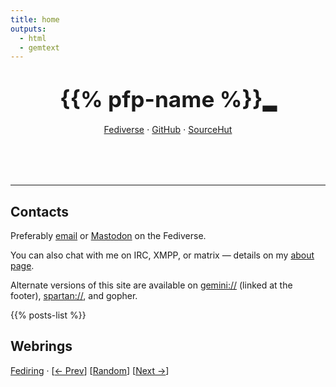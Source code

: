 ```yaml
---
title: home
outputs:
  - html
  - gemtext
---
```


<center class="hero" style="margin-bottom: 5rem;">

<h1><span style="font-size: 2.2rem;">{{% pfp-name %}}</span><span class="blink" style="font-family: var(--mono-font)">▂</span></h1>

[Fediverse](https://tilde.zone/@hedy) ⋅ [GitHub](https://github.com/hedyhli) ⋅ [SourceHut](https://sr.ht/~hedy)

</center>

---

## Contacts

Preferably <a rel="me" href="mailto:hedy.dev@protonmail.com">email</a> or
<a rel="me" href="https://tilde.zone/@hedy">Mastodon</a> on the Fediverse.

You can also chat with me on IRC, XMPP, or matrix — details on my [about
page](/about/).

Alternate versions of this site are available on
[gemini://](https://gemini.circumlunar.space) (linked at the footer),
[spartan://](https://portal.mozz.us/gemini/spartan.mozz.us), and gopher.

{{% posts-list %}}

## Webrings

[Fediring](https://fediring.net) ·
[[← Prev](https://fediring.net/previous?host=home.hedy.dev)]
[[Random](https://fediring.net/random)]
[[Next →](https://fediring.net/next?host=home.hedy.dev)]
